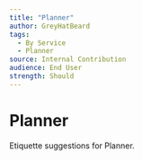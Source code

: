 ```yaml
---
title: "Planner"
author: GreyHatBeard
tags: 
  - By Service
  - Planner
source: Internal Contribution
audience: End User
strength: Should
---
```

# Planner

Etiquette suggestions for Planner.